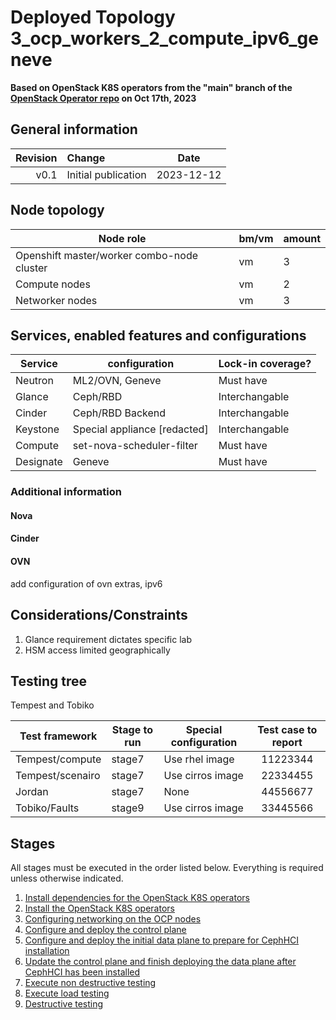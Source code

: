 # Deployed Topology 3_ocp_workers_2_compute_ipv6_geneve

**Based on OpenStack K8S operators from the "main" branch of the [OpenStack Operator repo](https://github.com/openstack-k8s-operators/openstack-operator/tree/78b3c876eaf9168f9d95b201997ebdc2da42fa02) on Oct 17th, 2023**

## General information

| Revision | Change              |  Date   |
| -------: | :------------------ | :-----: |
|     v0.1 | Initial publication | 2023-12-12 |

## Node topology

| Node role                                  | bm/vm | amount |
| ------------------------------------------ | ----- | ------ |
| Openshift master/worker combo-node cluster | vm    | 3      |
| Compute nodes                              | vm    | 2      |
| Networker nodes                            | vm    | 3      |

## Services, enabled features and configurations

| Service   | configuration                | Lock-in coverage?  |
|-----------|------------------------------| ------------------ |
| Neutron   | ML2/OVN, Geneve              | Must have          |
| Glance    | Ceph/RBD                     | Interchangable     |
| Cinder    | Ceph/RBD Backend             | Interchangable     |
| Keystone  | Special appliance [redacted] | Interchangable     |
| Compute   | set-nova-scheduler-filter    | Must have          |
| Designate | Geneve                       | Must have          |
### Additional information 

#### Nova

#### Cinder

#### OVN
add configuration of ovn extras, ipv6
## Considerations/Constraints

1. Glance requirement dictates specific lab
2. HSM access limited geographically

## Testing tree
Tempest and Tobiko

| Test framework   | Stage to run | Special configuration | Test case to report |
| ---------------- | ------------ | --------------------- | :-----------------: |
| Tempest/compute  | stage7       | Use rhel image        |      11223344       |
| Tempest/scenairo | stage7       | Use cirros image      |      22334455       |
| Jordan           | stage7       | None                  |      44556677       |
| Tobiko/Faults    | stage9       | Use cirros image      |      33445566       |

## Stages

All stages must be executed in the order listed below. Everything is required unless otherwise indicated.

1. [Install dependencies for the OpenStack K8S operators](stage1)
2. [Install the OpenStack K8S operators](stage2)
3. [Configuring networking on the OCP nodes](stage3)
4. [Configure and deploy the control plane](stage4)
5. [Configure and deploy the initial data plane to prepare for CephHCI installation](stage5)
6. [Update the control plane and finish deploying the data plane after CephHCI has been installed](stage6)
7. [Execute non destructive testing](stage7)
8. [Execute load testing](stage8)
9. [Destructive testing](stage9)
